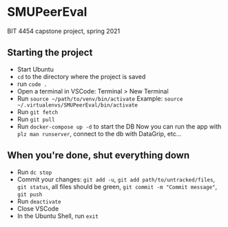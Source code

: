 # SMUPeerEval
BIT 4454 capstone project, spring 2021

## Starting the project
- Start Ubuntu
- `cd` to the directory where the project is saved
- run `code .`
- Open a terminal in VSCode: Terminal > New Terminal 
- Run `source ~/path/to/venv/bin/activate` Example: `source ~/.virtualenvs/SMUPeerEval/bin/activate`
- Run `git fetch`
- Run `git pull`
- Run `docker-compose up -d` to start the DB 
Now you can run the app with `plz man runserver`, connect to the db with DataGrip, etc... 

## When you're done, shut everything down
- Run `dc stop`
- Commit your changes: `git add -u`, `git add path/to/untracked/files`, `git status`, all files should be green, `git commit -m "Commit message"`, `git push`
- Run `deactivate`
- Close VSCode
- In the Ubuntu Shell, run `exit`
